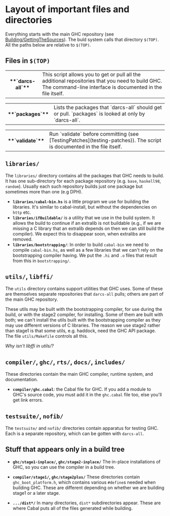 # Layout of important files and directories


Everything starts with the main GHC repository (see [Building/GettingTheSources](building/getting-the-sources)).   The buld system calls that directory `$(TOP)`.  All the paths below are relative to `$(TOP)`.

## Files in `$(TOP)`

<table><tr><th>**`darcs-all`**</th>
<td>
This script allows you to get or pull all the additional repositories that you need to build GHC.  The command-line interface is documented in the file itself.
</td></tr></table>

<table><tr><th>**`packages`**</th>
<td>
Lists the packages that `darcs-all` should get or pull.  `packages` is looked at only by `darcs-all`.
</td></tr></table>

<table><tr><th>**`validate`**</th>
<td>Run `validate` before committing (see [TestingPatches](testing-patches)).  The script is documented in the file itself.
</td></tr></table>

## `libraries/`


The `libraries/` directory contains all the packages that GHC needs to build.  It has one sub-directory for each package repository (e.g. `base`, `haskell98`, `random`). Usually each such repository builds just one package but sometimes more than one (e.g DPH).

- **`libraries/cabal-bin.hs`** is a little program we use for building the libraries. It's similar to cabal-install, but without the dependencies on `http` etc.
- **`libraries/ifBuildable/`** is a utility that we use in the build system. It allows the build to continue if an extralib is not buildable (e.g., if we are missing a C library that an extralib depends on then we can still build the compiler). We expect this to disappear soon, when extralibs are removed.
- **`libraries/bootstrapping/`**: In order to build `cabal-bin` we need to compile `cabal-bin.hs`, as well as a few libraries that we can't rely on the bootstrapping compiler having. We put the `.hi` and `.o` files that result from this in `bootstrapping/`.

## `utils/`, `libffi/`


The `utils` directory contains support utilities that GHC uses.  Some of these are themselves separate repositories that `darcs-all` pulls; others are part of the main GHC repository. 


These utils may be built with the bootstrapping compiler, for use during the build, or with the stage2 compiler, for installing. Some of them are built with both; we can't install the utils built with the bootstrapping compiler as they may use different versions of C libraries. The reason we use stage2 rather than stage1 is that some utils, e.g. haddock, need the GHC API package.  The file `utils/Makefile` controls all this.

*Why isn't libffi in utils/?*

## `compiler/`, `ghc/`, `rts/`, `docs/`, `includes/`


These directories contain the main GHC compiler, runtime system, and documentation.

- **`compiler/ghc.cabal`**: the Cabal file for GHC.  If you add a module to GHC's source code, you must add it in the `ghc.cabal` file too, else you'll get link errors.

## `testsuite/`, `nofib/`


The `testsuite/` and `nofib/` directories contain apparatus for testing GHC.  Each is a separate repository, which can be gotten with `darcs-all`.

## Stuff that appears only in a build tree

- **`ghc/stage1-inplace/`, `ghc/stage2-inplace/`**
  The in-place installations of GHC, so you can use the compiler in a build tree.

- **`compiler/stage1/`, `ghc/stage2plus/`**
  These directories contain `ghc_boot_platform.h`, which contains various `#define`s needed when building GHC. These are different depending on whether we are building stage1 or a later stage.

- **`.../dist*/`**
  In many directories, `dist*` subdirectories appear. These are where Cabal puts all of the files generated while building.
